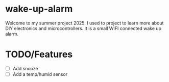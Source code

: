 # wake-up-alarm

Welcome to my summer project 2025. I used to project to learn more about DIY electronics and microcontrollers.
It is a small WIFI connected wake up alarm.

# TODO/Features

- [ ] Add snooze
- [ ] Add a temp/humid sensor
